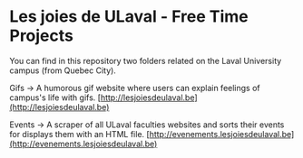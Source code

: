 # Les joies de ULaval - Free Time Projects

You can find in this repository two folders related on the Laval University campus (from Quebec City).

Gifs -> A humorous gif website where users can explain feelings of campus's life with gifs.
[http://lesjoiesdeulaval.be](http://lesjoiesdeulaval.be)

Events -> A scraper of all ULaval faculties websites and sorts their events for displays them with an HTML file.
[http://evenements.lesjoiesdeulaval.be](http://evenements.lesjoiesdeulaval.be)
